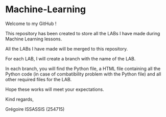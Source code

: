 # Machine-Learning

Welcome to my GitHub !

This repository has been created to store all the LABs I have made during Machine Learning lessons.

All the LABs I have made will be merged to this repository.

For each LAB, I will create a branch with the name of the LAB.

In each branch, you will find the Python file, a HTML file containing all the Python code (in case of combatibility problem with the Python file) and all other required files for the LAB.

Hope these works will meet your expectations.

Kind regards,

Grégoire ISSASSIS (254715)
